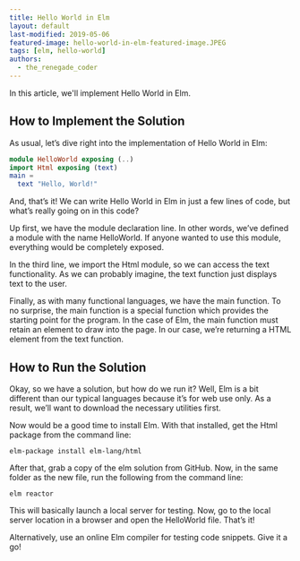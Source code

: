 ```yaml
---
title: Hello World in Elm
layout: default
last-modified: 2019-05-06
featured-image: hello-world-in-elm-featured-image.JPEG
tags: [elm, hello-world]
authors:
  - the_renegade_coder
---
```


In this article, we'll implement Hello World in Elm.

## How to Implement the Solution

As usual, let’s dive right into the implementation of 
Hello World in Elm:

```elm
module HelloWorld exposing (..)
import Html exposing (text)
main =
  text "Hello, World!"
```

And, that’s it! We can write Hello World in Elm in just 
a few lines of code, but what’s really going on in this 
code?

Up first, we have the module declaration line. In other 
words, we’ve defined a module with the name HelloWorld. 
If anyone wanted to use this module, everything would be 
completely exposed.

In the third line, we import the Html module, so we can 
access the text functionality. As we can probably imagine, 
the text function just displays text to the user.

Finally, as with many functional languages, we have the 
main function. To no surprise, the main function is a 
special function which provides the starting point for 
the program. In the case of Elm, the main function must 
retain an element to draw into the page. In our case, we’re 
returning a HTML element from the text function.

## How to Run the Solution

Okay, so we have a solution, but how do we run it? Well, 
Elm is a bit different than our typical languages because 
it’s for web use only. As a result, we’ll want to download 
the necessary utilities first.

Now would be a good time to install Elm. With that installed, 
get the Html package from the command line:

```shell
elm-package install elm-lang/html
```

After that, grab a copy of the elm solution from GitHub. Now, 
in the same folder as the new file, run the following from the 
command line:

```shell
elm reactor
```

This will basically launch a local server for testing. Now, go 
to the local server location in a browser and open the HelloWorld 
file. That’s it!

Alternatively, use an online Elm compiler for testing code snippets. 
Give it a go!
